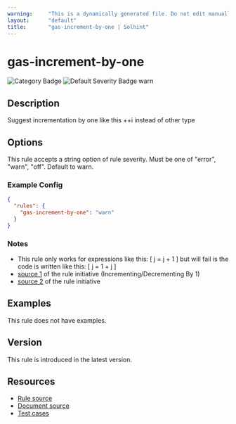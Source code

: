 ```yaml
---
warning:     "This is a dynamically generated file. Do not edit manually."
layout:      "default"
title:       "gas-increment-by-one | Solhint"
---
```


# gas-increment-by-one
![Category Badge](https://img.shields.io/badge/-Gas%20Consumption%20Rules-informational)
![Default Severity Badge warn](https://img.shields.io/badge/Default%20Severity-warn-yellow)

## Description
Suggest incrementation by one like this ++i instead of other type

## Options
This rule accepts a string option of rule severity. Must be one of "error", "warn", "off". Default to warn.

### Example Config
```json
{
  "rules": {
    "gas-increment-by-one": "warn"
  }
}
```

### Notes
- This rule only works for expressions like this: [ j = j + 1 ] but will fail is the code is written like this: [ j = 1 + j ]
- [source 1](https://coinsbench.com/comprehensive-guide-tips-and-tricks-for-gas-optimization-in-solidity-5380db734404) of the rule initiative (Incrementing/Decrementing By 1)
- [source 2](https://www.rareskills.io/post/gas-optimization?postId=c9db474a-ff97-4fa3-a51d-fe13ccb8fe3b#viewer-8rekj) of the rule initiative

## Examples
This rule does not have examples.

## Version
This rule is introduced in the latest version.

## Resources
- [Rule source](https://github.com/protofire/solhint/tree/master/lib/rules/gas-consumption/gas-increment-by-one.js)
- [Document source](https://github.com/protofire/solhint/tree/master/docs/rules/gas-consumption/gas-increment-by-one.md)
- [Test cases](https://github.com/protofire/solhint/tree/master/test/rules/gas-consumption/gas-increment-by-one.js)
